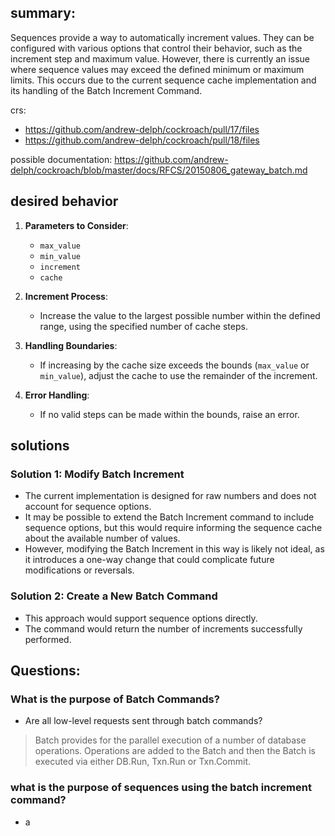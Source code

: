 ## summary:
Sequences provide a way to automatically increment values. They can be configured with various options that control their behavior, such as the increment step and maximum value. However, there is currently an issue where sequence values may exceed the defined minimum or maximum limits. This occurs due to the current sequence cache implementation and its handling of the Batch Increment Command.

crs:
- https://github.com/andrew-delph/cockroach/pull/17/files
- https://github.com/andrew-delph/cockroach/pull/18/files

possible documentation: https://github.com/andrew-delph/cockroach/blob/master/docs/RFCS/20150806_gateway_batch.md

## desired behavior

1. **Parameters to Consider**:
   - `max_value`
   - `min_value`
   - `increment`
   - `cache`

2. **Increment Process**:
   - Increase the value to the largest possible number within the defined range, using the specified number of cache steps.

3. **Handling Boundaries**:
   - If increasing by the cache size exceeds the bounds (`max_value` or `min_value`), adjust the cache to use the remainder of the increment.

4. **Error Handling**:
   - If no valid steps can be made within the bounds, raise an error.


## solutions
### Solution 1: Modify Batch Increment

- The current implementation is designed for raw numbers and does not account for sequence options.
- It may be possible to extend the Batch Increment command to include sequence options, but this would require informing the sequence cache about the available number of values.
- However, modifying the Batch Increment in this way is likely not ideal, as it introduces a one-way change that could complicate future modifications or reversals.

### Solution 2: Create a New Batch Command

- This approach would support sequence options directly.
- The command would return the number of increments successfully performed.


## Questions:

### What is the purpose of Batch Commands?
- Are all low-level requests sent through batch commands?
> Batch provides for the parallel execution of a number of database
operations. Operations are added to the Batch and then the Batch is executed
via either DB.Run, Txn.Run or Txn.Commit.

### what is the purpose of sequences using the batch increment command?
- a